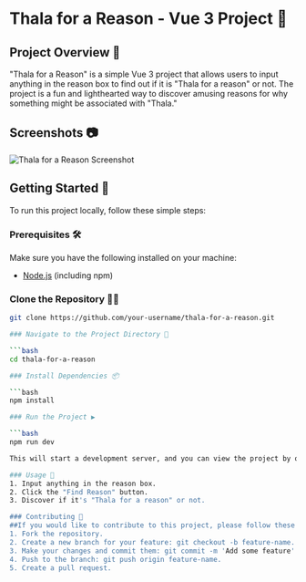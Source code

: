 # Thala for a Reason - Vue 3 Project 🚀

## Project Overview 🌟

"Thala for a Reason" is a simple Vue 3 project that allows users to input anything in the reason box to find out if it is "Thala for a reason" or not. The project is a fun and lighthearted way to discover amusing reasons for why something might be associated with "Thala."

## Screenshots 📷

![Thala for a Reason Screenshot](/path/to/screenshot.png)

## Getting Started 🏁

To run this project locally, follow these simple steps:

### Prerequisites 🛠️

Make sure you have the following installed on your machine:

- [Node.js](https://nodejs.org/) (including npm)

### Clone the Repository 🧑‍💻

```bash
git clone https://github.com/your-username/thala-for-a-reason.git

### Navigate to the Project Directory 📂

```bash
cd thala-for-a-reason

### Install Dependencies 📦

```bash
npm install

### Run the Project ▶️

```bash
npm run dev

This will start a development server, and you can view the project by opening your browser and navigating to http://localhost:8080.

### Usage 🚦
1. Input anything in the reason box.
2. Click the "Find Reason" button.
3. Discover if it's "Thala for a reason" or not.

### Contributing 🤝
##If you would like to contribute to this project, please follow these steps:
1. Fork the repository.
2. Create a new branch for your feature: git checkout -b feature-name.
3. Make your changes and commit them: git commit -m 'Add some feature'.
4. Push to the branch: git push origin feature-name.
5. Create a pull request.

